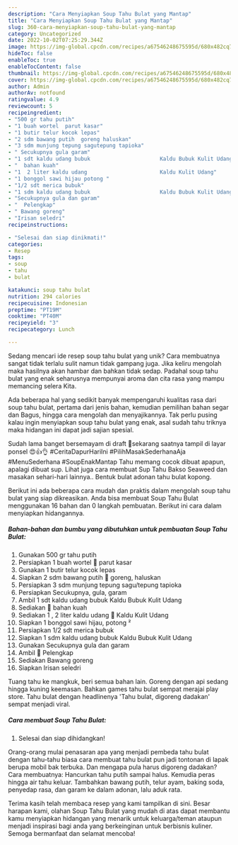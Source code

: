 ```yaml
---
description: "Cara Menyiapkan Soup Tahu Bulat yang Mantap"
title: "Cara Menyiapkan Soup Tahu Bulat yang Mantap"
slug: 360-cara-menyiapkan-soup-tahu-bulat-yang-mantap
category: Uncategorized
date: 2022-10-02T07:25:29.344Z
image: https://img-global.cpcdn.com/recipes/a67546248675595d/680x482cq70/soup-tahu-bulat-foto-resep-utama.jpg
hideToc: false
enableToc: true
enableTocContent: false
thumbnail: https://img-global.cpcdn.com/recipes/a67546248675595d/680x482cq70/soup-tahu-bulat-foto-resep-utama.jpg
cover: https://img-global.cpcdn.com/recipes/a67546248675595d/680x482cq70/soup-tahu-bulat-foto-resep-utama.jpg
author: Admin
authorAv: notfound
ratingvalue: 4.9
reviewcount: 5
recipeingredient:
- "500 gr tahu putih"
- "1 buah wortel  parut kasar"
- "1 butir telur kocok lepas"
- "2 sdm bawang putih  goreng haluskan"
- "3 sdm munjung tepung sagutepung tapioka"
- " Secukupnya gula garam"
- "1 sdt kaldu udang bubuk                      Kaldu Bubuk Kulit Udang"
- "  bahan kuah"
- "1  2 liter kaldu udang                       Kaldu Kulit Udang"
- "1 bonggol sawi hijau potong "
- "1/2 sdt merica bubuk"
- "1 sdm kaldu udang bubuk                      Kaldu Bubuk Kulit Udang"
- "Secukupnya gula dan garam"
- "  Pelengkap"
- " Bawang goreng"
- "Irisan seledri"
recipeinstructions:

- "Selesai dan siap dinikmati!"
categories:
- Resep
tags:
- soup
- tahu
- bulat

katakunci: soup tahu bulat 
nutrition: 294 calories
recipecuisine: Indonesian
preptime: "PT19M"
cooktime: "PT40M"
recipeyield: "3"
recipecategory: Lunch

---
```





Sedang mencari ide resep soup tahu bulat yang unik? Cara membuatnya sangat tidak terlalu sulit namun tidak gampang juga. Jika keliru mengolah maka hasilnya akan hambar dan bahkan tidak sedap. Padahal soup tahu bulat yang enak seharusnya mempunyai aroma dan cita rasa yang mampu memancing selera Kita.





Ada beberapa hal yang sedikit banyak mempengaruhi kualitas rasa dari soup tahu bulat, pertama dari jenis bahan, kemudian pemilihan bahan segar dan Bagus, hingga cara mengolah dan menyajikannya. Tak perlu pusing kalau ingin menyiapkan soup tahu bulat yang enak,      asal sudah tahu triknya maka hidangan ini dapat jadi sajian spesial.














Sudah lama banget bersemayam di draft 🤭sekarang saatnya tampil di layar ponsel 😍👍👌 #CeritaDapurHariIni #PilihMasakSederhanaAja #MenuSederhana #SoupEnakMantap Tahu memang cocok dibuat apapun, apalagi dibuat sup. Lihat juga cara membuat Sup Tahu Bakso Seaweed dan masakan sehari-hari lainnya.. Bentuk bulat adonan tahu bulat kopong.






Berikut ini ada beberapa cara mudah dan praktis dalam mengolah soup tahu bulat yang siap dikreasikan. Anda bisa membuat Soup Tahu Bulat menggunakan 16 bahan dan 0 langkah pembuatan. Berikut ini cara dalam menyiapkan hidangannya.

<!--inarticleads1-->

##### Bahan-bahan dan bumbu yang dibutuhkan untuk pembuatan Soup Tahu Bulat:

1. Gunakan 500 gr tahu putih
1. Persiapkan 1 buah wortel 🥕 parut kasar
1. Gunakan 1 butir telur kocok lepas
1. Siapkan 2 sdm bawang putih 🧄 goreng, haluskan
1. Persiapkan 3 sdm munjung tepung sagu/tepung tapioka
1. Persiapkan  Secukupnya, gula, garam
1. Ambil 1 sdt kaldu udang bubuk                      Kaldu Bubuk Kulit Udang
1. Sediakan  🌿 bahan kuah
1. Sediakan 1 , 2 liter kaldu udang 🍤                      Kaldu Kulit Udang
1. Siapkan 1 bonggol sawi hijau, potong ²
1. Persiapkan 1/2 sdt merica bubuk
1. Siapkan 1 sdm kaldu udang bubuk                      Kaldu Bubuk Kulit Udang
1. Gunakan Secukupnya gula dan garam
1. Ambil  🌿 Pelengkap
1. Sediakan  Bawang goreng
1. Siapkan Irisan seledri


Tuang tahu ke mangkuk, beri semua bahan lain. Goreng dengan api sedang hingga kuning keemasan. Bahkan games tahu bulat sempat merajai play store. Tahu bulat dengan headlinenya &#39;Tahu bulat, digoreng dadakan&#39; sempat menjadi viral. 

<!--inarticleads2-->

##### Cara membuat Soup Tahu Bulat:


1. Selesai dan siap dihidangkan!

Orang-orang mulai penasaran apa yang menjadi pembeda tahu bulat dengan tahu-tahu biasa cara membuat tahu bulat pun jadi tontonan di lapak berupa mobil bak terbuka. Dan mengapa pula harus digoreng dadakan? Cara membuatnya: Hancurkan tahu putih sampai halus. Kemudia peras hingga air tahu keluar. Tambahkan bawang putih, telur ayam, baking soda, penyedap rasa, dan garam ke dalam adonan, lalu aduk rata. 

Terima kasih telah membaca resep yang kami tampilkan di sini. Besar harapan kami, olahan Soup Tahu Bulat yang mudah di atas dapat membantu kamu menyiapkan hidangan yang menarik untuk keluarga/teman ataupun menjadi inspirasi bagi anda yang berkeinginan untuk berbisnis kuliner. Semoga bermanfaat dan selamat mencoba!

